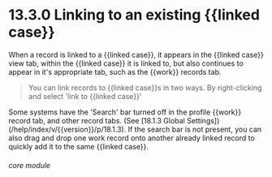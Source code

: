 # 13.3.0    Linking to an existing {{linked case}}

When a record is linked to a {{linked case}}, it appears in the {{linked case}} view tab, within the {{linked case}} it is linked to, but also continues to appear in it's appropriate tab, such as the {{work}} records tab.

> You can link records to {{linked case}}s in two ways.  By right-clicking and select 'link to {{linked case}}'

Some systems have the 'Search' bar turned off in the profile {{work}} record tab, and other record tabs. (See [18.1.3 Global Settings])(/help/index/v/{{version}}/p/18.1.3).  If the search bar is not present, you can also drag and drop one work record onto another already linked record to quickly add it to the same {{linked case}}. 


###### core module

